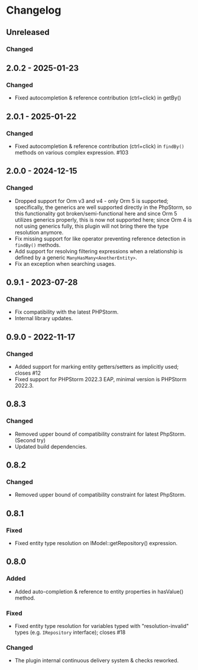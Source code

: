 # Changelog

## Unreleased

### Changed

## 2.0.2 - 2025-01-23

### Changed

- Fixed autocompletion & reference contribution (ctrl+click) in getBy()

## 2.0.1 - 2025-01-22

### Changed

- Fixed autocompletion & reference contribution (ctrl+click) in `findBy()` methods on various complex expression. #103

## 2.0.0 - 2024-12-15

### Changed

- Dropped support for Orm v3 and v4 - only Orm 5 is supported; specifically, the generics are well supported directly in the PhpStorm, so this functionality got broken/semi-functional here and since Orm 5 utilizes generics properly, this is now not supported here; since Orm 4 is not using generics fully, this plugin will not bring there the type resolution anymore.
- Fix missing support for like operator preventing reference detection in `findBy()` methods.
- Add support for resolving filtering expressions when a relationship is defined by a generic `ManyHasMany<AnotherEntity>`.
- Fix an exception when searching usages.

## 0.9.1 - 2023-07-28

### Changed

- Fix compatibility with the latest PHPStorm.
- Internal library updates.

## 0.9.0 - 2022-11-17

### Changed

- Added support for marking entity getters/setters as implicitly used; closes #12
- Fixed support for PHPStorm 2022.3 EAP, minimal version is PHPStorm 2022.3.

## 0.8.3

### Changed

- Removed upper bound of compatibility constraint for latest PhpStorm. (Second try)
- Updated build dependencies.

## 0.8.2

### Changed

- Removed upper bound of compatibility constraint for latest PhpStorm.

## 0.8.1

### Fixed

- Fixed entity type resolution on IModel::getRepository() expression.

## 0.8.0

### Added

- Added auto-completion & reference to entity properties in hasValue() method.

### Fixed

- Fixed entity type resolution for variables typed with "resolution-invalid" types (e.g. `IRepository` interface); closes #18

### Changed

- The plugin internal continuous delivery system & checks reworked.
